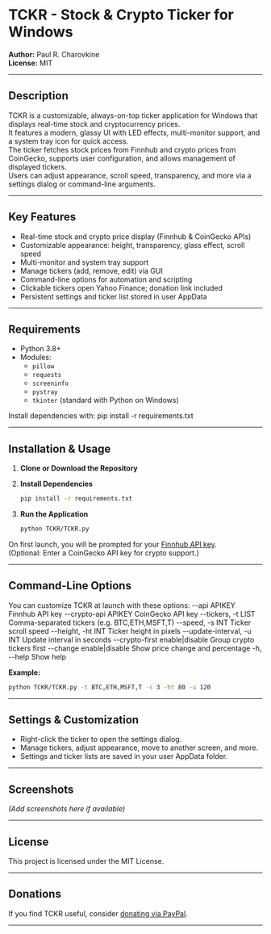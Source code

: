 # TCKR - Stock & Crypto Ticker for Windows

**Author:** Paul R. Charovkine  
**License:** MIT

---

## Description

TCKR is a customizable, always-on-top ticker application for Windows that displays real-time stock and cryptocurrency prices.  
It features a modern, glassy UI with LED effects, multi-monitor support, and a system tray icon for quick access.  
The ticker fetches stock prices from Finnhub and crypto prices from CoinGecko, supports user configuration, and allows management of displayed tickers.  
Users can adjust appearance, scroll speed, transparency, and more via a settings dialog or command-line arguments.

---

## Key Features

- Real-time stock and crypto price display (Finnhub & CoinGecko APIs)
- Customizable appearance: height, transparency, glass effect, scroll speed
- Multi-monitor and system tray support
- Manage tickers (add, remove, edit) via GUI
- Command-line options for automation and scripting
- Clickable tickers open Yahoo Finance; donation link included
- Persistent settings and ticker list stored in user AppData

---

## Requirements

- Python 3.8+
- Modules:
  - `pillow`
  - `requests`
  - `screeninfo`
  - `pystray`
  - `tkinter` (standard with Python on Windows)

Install dependencies with:
pip install -r requirements.txt

---

## Installation & Usage

1. **Clone or Download the Repository**

2. **Install Dependencies**

    ```sh
    pip install -r requirements.txt
    ```

3. **Run the Application**

    ```sh
    python TCKR/TCKR.py
    ```

On first launch, you will be prompted for your [Finnhub API key](https://finnhub.io/).  
(Optional: Enter a CoinGecko API key for crypto support.)

---

## Command-Line Options

You can customize TCKR at launch with these options:
--api APIKEY                  Finnhub API key --crypto-api APIKEY           CoinGecko API key --tickers, -t LIST            Comma-separated tickers (e.g. BTC,ETH,MSFT,T) --speed, -s INT               Ticker scroll speed --height, -ht INT             Ticker height in pixels --update-interval, -u INT     Update interval in seconds --crypto-first enable|disable Group crypto tickers first --change enable|disable       Show price change and percentage -h, --help                    Show help

**Example:**

```sh
python TCKR/TCKR.py -t BTC,ETH,MSFT,T -s 3 -ht 80 -u 120
```
---

## Settings & Customization

- Right-click the ticker to open the settings dialog.
- Manage tickers, adjust appearance, move to another screen, and more.
- Settings and ticker lists are saved in your user AppData folder.

---

## Screenshots

*(Add screenshots here if available)*

---

## License

This project is licensed under the MIT License.

---

## Donations

If you find TCKR useful, consider [donating via PayPal](https://paypal.me/paypaulc).

---
